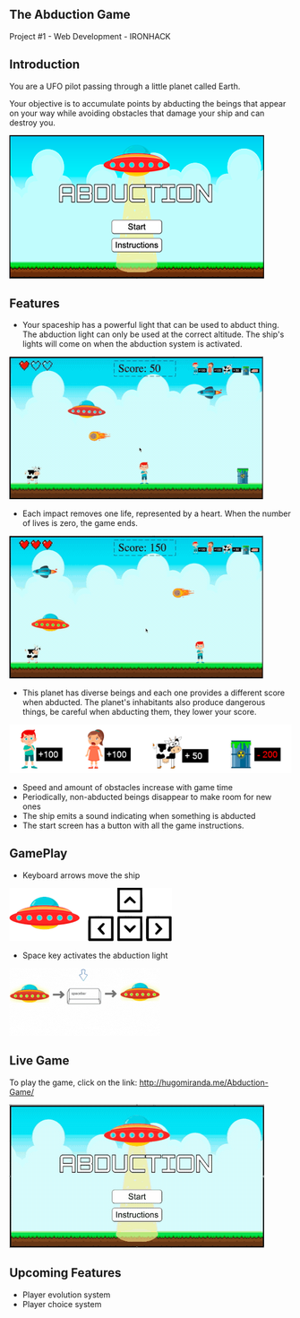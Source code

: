 ## The Abduction Game

Project #1 - Web Development - IRONHACK

## Introduction

You are a UFO pilot passing through a little planet called Earth.

Your objective is to accumulate points by abducting the beings that appear on your way while avoiding obstacles that damage your ship and can destroy you.

<img src="./img/README-images/demo-img.png">

## Features

- Your spaceship has a powerful light that can be used to abduct thing. The abduction light can only be used at the correct altitude.
  The ship's lights will come on when the abduction system is activated.

<img src="./img/README-images/lightactivation.gif">

- Each impact removes one life, represented by a heart. When the number of lives is zero, the game ends.

<img src="./img/README-images/gameover.gif">

- This planet has diverse beings and each one provides a different score when abducted. The planet's inhabitants also produce dangerous things, be careful when abducting them, they lower your score.

<img src="./img/README-images/introduction-points.png">

- Speed and amount of obstacles increase with game time
- Periodically, non-abducted beings disappear to make room for new ones
- The ship emits a sound indicating when something is abducted
- The start screen has a button with all the game instructions.

## GamePlay

- Keyboard arrows move the ship

<img src="./img/README-images/keys.png">

- Space key activates the abduction light

<img src="./img/README-images/light-activation.gif">

## Live Game

To play the game, click on the link: http://hugomiranda.me/Abduction-Game/

<img src="./img/README-images/demo.gif">

## Upcoming Features

- Player evolution system
- Player choice system
